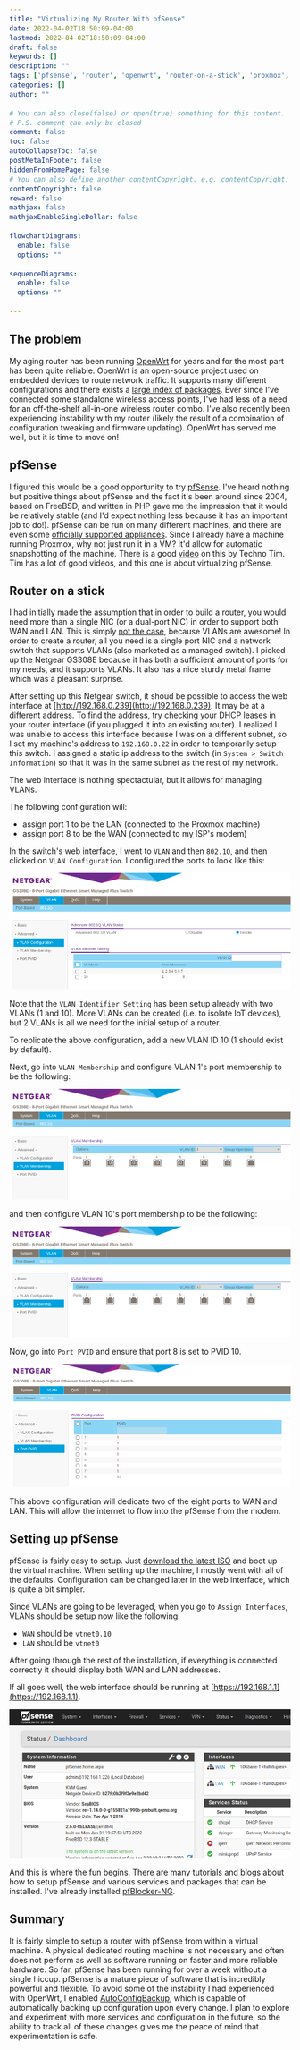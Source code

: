 ```yaml
---
title: "Virtualizing My Router With pfSense"
date: 2022-04-02T18:50:09-04:00
lastmod: 2022-04-02T18:50:09-04:00
draft: false
keywords: []
description: ""
tags: ['pfsense', 'router', 'openwrt', 'router-on-a-stick', 'proxmox', 'vlan']
categories: []
author: ""

# You can also close(false) or open(true) something for this content.
# P.S. comment can only be closed
comment: false
toc: false
autoCollapseToc: false
postMetaInFooter: false
hiddenFromHomePage: false
# You can also define another contentCopyright. e.g. contentCopyright: "This is another copyright."
contentCopyright: false
reward: false
mathjax: false
mathjaxEnableSingleDollar: false

flowchartDiagrams:
  enable: false
  options: ""

sequenceDiagrams: 
  enable: false
  options: ""

---
```

<!--more-->

## The problem

My aging router has been running [OpenWrt](https://en.wikipedia.org/wiki/OpenWrt) for years and for the most part has been quite reliable. OpenWrt is an open-source project used on embedded devices to route network traffic. It supports many different configurations and there exists a [large index of packages](https://openwrt.org/packages/index/start). Ever since I've connected some standalone wireless access points, I've had less of a need for an off-the-shelf all-in-one wireless router combo. I've also recently been experiencing instability with my router (likely the result of a combination of configuration tweaking and firmware updating). OpenWrt has served me well, but it is time to move on!

## pfSense

I figured this would be a good opportunity to try [pfSense](https://en.wikipedia.org/wiki/PfSense). I've heard nothing but positive things about pfSense and the fact it's been around since 2004, based on FreeBSD, and written in PHP gave me the impression that it would be relatively stable (and I'd expect nothing less because it has an important job to do!). pfSense can be run on many different machines, and there are even some [officially supported appliances](https://www.netgate.com/appliances). Since I already have a machine running Proxmox, why not just run it in a VM? It'd allow for automatic snapshotting of the machine. There is a good [video](https://www.youtube.com/watch?v=hdoBQNI_Ab8) on this by Techno Tim. Tim has a lot of good videos, and this one is about virtualizing pfSense.

## Router on a stick

  I had initially made the assumption that in order to build a router, you would need more than a single NIC (or a dual-port NIC) in order to support both WAN and LAN. This is simply [not the case](https://en.wikipedia.org/wiki/Router_on_a_stick), because VLANs are awesome! In order to create a router, all you need is a single port NIC and a network switch that supports VLANs (also marketed as a managed switch). I picked up the Netgear GS308E because it has both a sufficient amount of ports for my needs, and it supports VLANs. It also has a nice sturdy metal frame which was a pleasant surprise.

After setting up this Netgear switch, it shoud be possible to access the web interface at [http://192.168.0.239](http://192.168.0.239). It may be at a different address. To find the address, try checking your DHCP leases in your router interface (if you plugged it into an existing router). I realized I was unable to access this interface because I was on a different subnet, so I set my machine's address to `192.168.0.22` in order to temporarily setup this switch. I assigned a static ip address to the switch (in `System > Switch Information`) so that it was in the same subnet as the rest of my network.

The web interface is nothing spectactular, but it allows for managing VLANs.

The following configuration will:

- assign port 1 to be the LAN (connected to the Proxmox machine)
- assign port 8 to be the WAN (connected to my ISP's modem)

In the switch's web interface, I went to `VLAN` and then `802.1Q`, and then clicked on `VLAN Configuration`. I configured the ports to look like this:

![vlan-config](netgear-vlan-configuration.png)

Note that the `VLAN Identifier Setting` has been setup already with two VLANs (1 and 10). More VLANs can be created (i.e. to isolate IoT devices), but 2 VLANs is all we need for the initial setup of a router.

To replicate the above configuration, add a new VLAN ID 10 (1 should exist by default).

Next, go into `VLAN Membership` and configure VLAN 1's port membership to be the following:

![vlan-membership-1](netgear-vlan-membership-1.png)

and then configure VLAN 10's port membership to be the following:

![vlan-membership-10](netgear-vlan-membership-10.png)

Now, go into `Port PVID` and ensure that port 8 is set to PVID 10.

![vlan-port-pvid](netgear-port-pvid.png)

This above configuration will dedicate two of the eight ports to WAN and LAN. This will allow the internet to flow into the pfSense from the modem.

## Setting up pfSense

pfSense is fairly easy to setup. Just [download the latest ISO](https://www.pfsense.org/download/) and boot up the virtual machine.
When setting up the machine, I mostly went with all of the defaults. Configuration can be changed later in the web interface, which is quite a bit simpler.

Since VLANs are going to be leveraged, when you go to `Assign Interfaces`, VLANs should be setup now like the following:

- `WAN` should be `vtnet0.10`
- `LAN` should be `vtnet0`

After going through the rest of the installation, if everything is connected correctly it should display both WAN and LAN addresses.

If all goes well, the web interface should be running at [https://192.168.1.1](https://192.168.1.1).

![pfsense-dashboard](pfsense-dashboard.png)

And this is where the fun begins. There are many tutorials and blogs about how to setup pfSense and various services and packages that can be installed. I've already installed [pfBlocker-NG](https://docs.netgate.com/pfsense/en/latest/packages/pfblocker.html).

## Summary

It is fairly simple to setup a router with pfSense from within a virtual machine. A physical dedicated routing machine is not necessary and often does not perform as well as software running on faster and more reliable hardware. So far, pfSense has been running for over a week without a single hiccup. pfSense is a mature piece of software that is incredibly powerful and flexible. To avoid some of the instability I had experienced with OpenWrt, I enabled [AutoConfigBackup](https://docs.netgate.com/pfsense/en/latest/backup/autoconfigbackup.html), which is capable of automatically backing up configuration upon every change. I plan to explore and experiment with more services and configuration in the future, so the ability to track all of these changes gives me the peace of mind that experimentation is safe.
